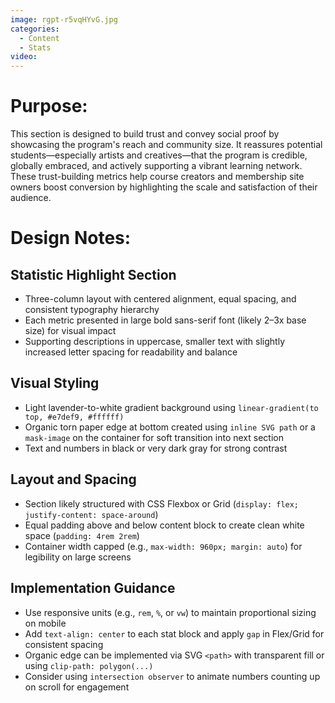 ```yaml
---
image: rgpt-r5vqHYvG.jpg
categories:
  - Content
  - Stats
video:
---
```

# Purpose:
This section is designed to build trust and convey social proof by showcasing the program's reach and community size. It reassures potential students—especially artists and creatives—that the program is credible, globally embraced, and actively supporting a vibrant learning network. These trust-building metrics help course creators and membership site owners boost conversion by highlighting the scale and satisfaction of their audience.

# Design Notes:

## Statistic Highlight Section
* Three-column layout with centered alignment, equal spacing, and consistent typography hierarchy
* Each metric presented in large bold sans-serif font (likely 2–3x base size) for visual impact
* Supporting descriptions in uppercase, smaller text with slightly increased letter spacing for readability and balance

## Visual Styling
* Light lavender-to-white gradient background using `linear-gradient(to top, #e7def9, #ffffff)`
* Organic torn paper edge at bottom created using `inline SVG path` or a `mask-image` on the container for soft transition into next section
* Text and numbers in black or very dark gray for strong contrast

## Layout and Spacing
* Section likely structured with CSS Flexbox or Grid (`display: flex; justify-content: space-around`)
* Equal padding above and below content block to create clean white space (`padding: 4rem 2rem`)
* Container width capped (e.g., `max-width: 960px; margin: auto`) for legibility on large screens

## Implementation Guidance
* Use responsive units (e.g., `rem`, `%`, or `vw`) to maintain proportional sizing on mobile
* Add `text-align: center` to each stat block and apply `gap` in Flex/Grid for consistent spacing
* Organic edge can be implemented via SVG `<path>` with transparent fill or using `clip-path: polygon(...)`
* Consider using `intersection observer` to animate numbers counting up on scroll for engagement
